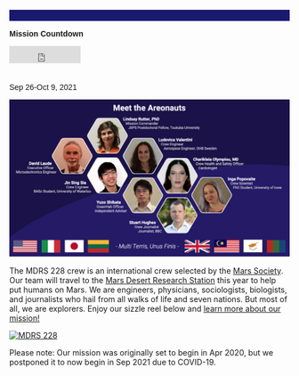 <p align="center" style="padding: 10px; color: Gainsboro; background-color: MidnightBlue">
  
  <font face="arial"><b>Mission Countdown</b><br></font>
  
<iframe src="https://free.timeanddate.com/countdown/i7p6l8jo/cf12/cm0/cu4/ct0/cs0/ca0/co1/cr0/ss0/cac000/cpc000/pc999/tcfff/fs100/szw320/szh135/tac000/tptTime%20since%20Event%20started%20in/tpc000/iso2021-09-26T00:00:00" allowTransparency="true" frameborder="0" width="128" height="31"></iframe>

<br><font face="arial">Sep 26-Oct 9, 2021</font>
</p>

![Image description](Crew.png)

The MDRS 228 crew is an international crew selected by the [Mars Society](https://www.marssociety.org/). Our team will travel to the [Mars Desert Research Station](https://mdrs.marssociety.org/about-the-mdrs/) this year to help put humans on Mars. We are engineers, physicians, sociologists, biologists, and journalists who hail from all walks of life and seven nations. But most of all, we are explorers. Enjoy our sizzle reel below and [learn more about our mission!](mission.md)

[![MDRS 228](https://raw.githubusercontent.com/mdrs228/mdrs228.github.io/master/sizzleReel.png)](https://youtu.be/kisycVLO6k8 "Mars Desert Research Station Crew 228")

Please note: Our mission was originally set to begin in Apr 2020, but we postponed it to now begin in Sep 2021 due to COVID-19. 
